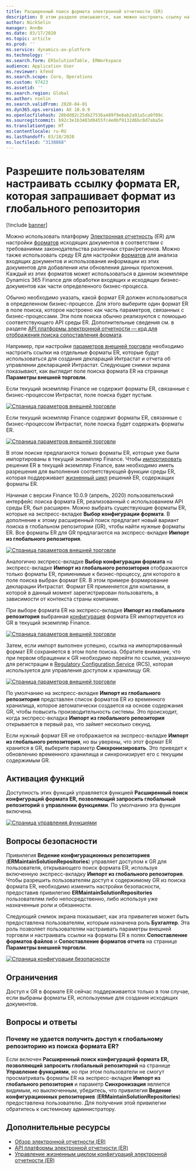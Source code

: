 ```yaml
---
title: Расширенный поиск формата электронной отчетности (ER)
description: В этом разделе описывается, как можно настроить ссылку на формат ER при поиске в формате ER, если требуемый формат хранится в глобальном репозитории.
author: NickSelin
manager: AnnBe
ms.date: 03/17/2020
ms.topic: article
ms.prod: ''
ms.service: dynamics-ax-platform
ms.technology: ''
ms.search.form: ERSolutionTable, ERWorkspace
audience: Application User
ms.reviewer: kfend
ms.search.scope: Core, Operations
ms.custom: 97423
ms.assetid: ''
ms.search.region: Global
ms.author: nselin
ms.search.validFrom: 2020-04-01
ms.dyn365.ops.version: AX 10.0.9
ms.openlocfilehash: 28bdd02c25db27536a489f9e8ab2a91a5ca0f09c
ms.sourcegitcommit: b92c3e1b3403d0455fc4e0bf9132d6bc0d7aba5e
ms.translationtype: HT
ms.contentlocale: ru-RU
ms.lasthandoff: 03/18/2020
ms.locfileid: "3138868"
---
```

# <a name="allow-users-to-set-up-an-er-format-reference-inquiring-a-format-from-the-global-repository"></a>Разрешите пользователям настраивать ссылку формата ER, которая запрашивает формат из глобального репозитория

[!include [banner](../includes/banner.md)]

Можно использовать платформу [Электронная отчетность](general-electronic-reporting.md) (ER) для настройки [форматов](general-electronic-reporting.md#FormatComponentOutbound) исходящих документов в соответствии с требованиями законодательства различных стран/регионов. Можно также использовать среду ER для настройки [форматов](general-electronic-reporting.md#FormatComponentInbound) для анализа входящих документов и использования информации из этих документов для добавления или обновления данных приложения. Каждый из этих форматов может использоваться в данном экземпляре Dynamics 365 Finance для обработки входящих и исходящих бизнес-документов как части определенного бизнес-процесса. 

Обычно необходимо указать, какой формат ER должен использоваться в определенном бизнес-процессе. Для этого выберите один формат ER в поле поиска, которое настроено как часть параметров, связанных с бизнес-процессами. Эти поля поиска обычно реализуются с помощью соответствующего API среды ER. Дополнительные сведения см. в разделе [API платформы электронной отчетности — код для отображения поиска сопоставления формата](er-apis-app73.md#code-to-display-a-format-mapping-lookup).

Например, при настройке [параметров внешней торговли](https://docs.microsoft.com/dynamics365/finance/localizations/emea-intrastat#set-up-foreign-trade-parameters) необходимо настроить ссылки на отдельные форматы ER, которые будут использоваться для создания деклараций Интрастат и отчета об управлении декларацией Интрастат. Следующие снимки экрана показывают, как выглядит поле поиска формата ER на странице **Параметры внешней торговли**.

Если текущий экземпляр Finance не содержит форматы ER, связанные с бизнес-процессом Интрастат, поле поиска будет пустым.

[![Страница параметров внешней торговли](./media/ER-ExtLookup-Lookup1.gif)](./media/ER-ExtLookup-Lookup1.gif)

Если текущий экземпляр Finance содержит форматы ER, связанные с бизнес-процессом Интрастат, поле поиска будет содержать форматы ER.

[![Страница параметров внешней торговли](./media/ER-ExtLookup-Lookup2.png)](./media/ER-ExtLookup-Lookup2.png)

В этом поиске предлагаются только форматы ER, которые уже были импортированы в текущий экземпляр Finance. Чтобы [импортировать](./tasks/er-import-configuration-lifecycle-services.md) решения ER в текущий экземпляр Finance, вам необходимо иметь разрешения для выполнения соответствующей функции среды ER, которая поддерживает [жизненный цикл](general-electronic-reporting-manage-configuration-lifecycle.md) решений ER, содержащих форматы ER.

Начиная с версии Finance 10.0.9 (апрель, 2020) пользовательский интерфейс поиска формата ER, реализованный с использованием API среды ER, был расширен. Можно выбрать существующие форматы ER, которые на экспресс-вкладке **Выбор конфигурации формата**. В дополнение к этому расширенный поиск предлагает новый вариант поиска в глобальном репозитории (GR), чтобы найти нужные форматы ER. Все форматы ER для GR предлагаются на экспресс-вкладке **Импорт из глобального репозитория**.

[![Страница параметров внешней торговли](./media/ER-ExtLookup-Lookup3.png)](./media/ER-ExtLookup-Lookup3.png)

Аналогично экспресс-вкладке **Выбор конфигурации формата** на экспресс-вкладке **Импорт из глобального репозитория** отображаются только форматы ER, применимые к бизнес-процессу, для которого в поле поиска выбран формат ER. В этом примере формирование декларации Интрастат. Формат ER применяется для компании, в которой в данный момент зарегистрирован пользователь, в зависимости от контекста страны компании.

При выборе формата ER на экспресс-вкладке **Импорт из глобального репозитория** выбранная [конфигурация](general-electronic-reporting.md#Configuration) формата ER импортируется из GR в текущий экземпляр Finance.

[![Страница параметров внешней торговли](./media/ER-ExtLookup-FormatImport.png)](./media/ER-ExtLookup-FormatImport.png)

Затем, если импорт выполнен успешно, ссылка на импортированный формат ER сохраняется в этом поле поиска. Обратите внимание, что при первом обращении к GR необходимо перейти по ссылке, указанную для регистрации в [Regulatory Configuration Service](https://aka.ms/rcs) (RCS), которая используется для управления доступом к хранилищу GR.

[![Страница параметров внешней торговли](./media/ER-ExtLookup-RepoSignUp.png)](./media/ER-ExtLookup-RepoSignUp.png)

По умолчанию на экспресс-вкладке **Импорт из глобального репозитория** представлен список форматов ER из временного хранилища, которое автоматически создается на основе содержания GR, чтобы повысить производительность системы. Это происходит, когда экспресс-вкладка **Импорт из глобального репозитория** открывается в первый раз, что займет несколько секунд.

Если нужный формат ER не отображается на экспресс-вкладке **Импорт из глобального репозитория**, но вы уверены, что этот формат ER хранится в GR, выберите параметр **Синхронизировать**. Это приведет к обновлению временного хранилища и синхронизирует его с текущим содержимым GR.

## <a name="feature-activation"></a>Активация функций

Доступность этих функций управляется функцией **Расширенный поиск конфигураций формата ER, позволяющий запросить глобальный репозиторий** в **управлении функциями**. По умолчанию эта функция включена.

[![Страница управления функциями](./media/ER-ExtLookup-FeatureMngt.png)](./media/ER-ExtLookup-FeatureMngt.png)

## <a name="security-considerations"></a>Вопросы безопасности

Привилегия **Ведение конфигурационных репозиториев** (**ERMaintainSolutionRepositories**) управляет доступом к GR для пользователя, открывающего поиск формата ER, используя включенную экспресс-вкладку **Импорт из глобального репозитория**. Чтобы разрешить пользователям доступ к содержимому GR из поиска формата ER, необходимо изменить настройки безопасности, предоставив привилегию **ERMaintainSolutionRepositories** пользователям либо непосредственно, либо используя уже назначенные роли и обязанности.

Следующий снимок экрана показывает, как эта привилегия может быть предоставлена пользователям, которым назначена роль **Бухгалтер**. Эта роль позволяет пользователям настраивать параметры внешней торговли и настраивать ссылки на форматы ER в полях **Сопоставление форматов файлов** и **Сопоставление форматов отчета** на странице **Параметры внешней торговли**.

[![Страница конфигурации безопасности](./media/ER-ExtLookup-SecuritySetting.png)](./media/ER-ExtLookup-SecuritySetting.png)

## <a name="limitations"></a>Ограничения

Доступ к GR в формате ER сейчас поддерживается только в том случае, если выбраны форматы ER, используемые для создания исходящих документов.

## <a name="frequently-asked-questions"></a>Вопросы и ответы

### <a name="why-cant-i-access-the-global-repository-from-the-er-format-lookup"></a>Почему не удается получить доступ к глобальному репозиторию из поиска формата ER?

Если включен **Расширенный поиск конфигураций формата ER, позволяющий запросить глобальный репозиторий** на странице **Управление функциями**, но при этом пользователи не смогут просматривать форматы ER на экспресс-вкладке **Импорт из глобального репозитория** и параметр **Синхронизация** является видимым, но выключенным, убедитесь, что привилегия **Ведение конфигурационных репозиториев** (**ERMaintainSolutionRepositories**) предоставлена пользователю. Для получения этой привилегии обратитесь к системному администратору.

## <a name="additional-resources"></a>Дополнительные ресурсы

- [Обзор электронной отчетности (ER)](general-electronic-reporting.md)
- [API платформы электронной отчетности (ER)](er-apis-app73.md)
- [Управление жизненным циклом конфигураций электронной отчетности (ER)](general-electronic-reporting-manage-configuration-lifecycle.md)
